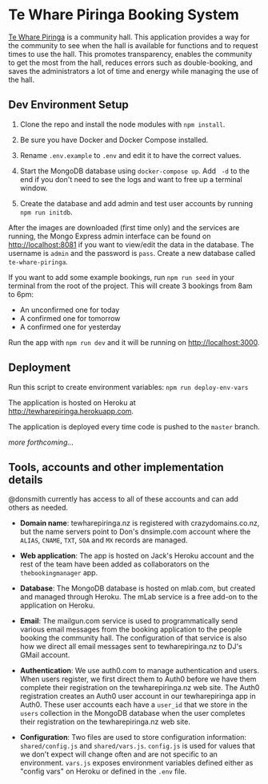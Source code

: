 # Te Whare Piringa Booking System

[Te Whare Piringa](http://tewharepiringa.nz) is a community hall. This application provides a way for the community to see when the hall is available for functions and to request times to use the hall. This promotes transparency, enables the community to get the most from the hall, reduces errors such as double-booking, and saves the administrators a lot of time and energy while managing the use of the hall.


## Dev Environment Setup

1. Clone the repo and install the node modules with `npm install`.

1. Be sure you have Docker and Docker Compose installed.

1. Rename `.env.example` to `.env` and edit it to have the correct values.

1. Start the MongoDB database using `docker-compose up`. Add ` -d` to the end if you don't need to see the logs and want to free up a terminal window.

1. Create the database and add admin and test user accounts by running `npm run initdb`.

After the images are downloaded (first time only) and the services are running, the Mongo Express admin interface can be found on [http://localhost:8081](http://localhost:8081) if you want to view/edit the data in the database. The username is `admin` and the password is `pass`. Create a new database called `te-whare-piringa`.

If you want to add some example bookings, run `npm run seed` in your terminal from the root of the project. This will create 3 bookings from 8am to 6pm:

* An unconfirmed one for today
* A confirmed one for tomorrow
* A confirmed one for yesterday

Run the app with `npm run dev` and it will be running on [http://localhost:3000](http://localhost:3000).


## Deployment

Run this script to create environment variables: `npm run deploy-env-vars`

The application is hosted on Heroku at http://tewharepiringa.herokuapp.com.

The application is deployed every time code is pushed to the `master` branch.

_more forthcoming..._


## Tools, accounts and other implementation details

@donsmith currently has access to all of these accounts and can add others as needed.

* **Domain name**: tewharepiringa.nz is registered with crazydomains.co.nz, but the name servers point to Don's dnsimple.com account where the `ALIAS`, `CNAME`, `TXT`, `SOA` and `MX` records are managed.

* **Web application**: The app is hosted on Jack's Heroku account and the rest of the team have been added as collaborators on the `thebookingmanager` app.

* **Database**: The MongoDB database is hosted on mlab.com, but created and managed through Heroku. The mLab service is a free add-on to the application on Heroku.

* **Email**: The mailgun.com service is used to programmatically send various email messages from the booking application to the people booking the community hall. The configuration of that service is also how we direct all email messages sent to tewharepiringa.nz to DJ's GMail account.

* **Authentication**: We use auth0.com to manage authentication and users. When users register, we first direct them to Auth0 before we have them complete their registration on the tewharepiringa.nz web site. The Auth0 registration creates an Auth0 user account in our tewharepiringa app in Auth0. These user accounts each have a `user_id` that we store in the `users` collection in the MongoDB database when the user completes their registration on the tewharepiringa.nz web site.

* **Configuration**: Two files are used to store configuration information: `shared/config.js` and `shared/vars.js`. `config.js` is used for values that we don't expect will change often and are not specific to an environment. `vars.js` exposes environment variables defined either as "config vars" on Heroku or defined in the `.env` file.

